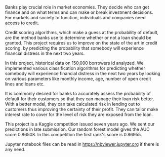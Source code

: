 Banks play crucial role in market economies. They decide who can get finance and on what terms and can make or break investment decisions. For markets and society to function, individuals and companies need access to credit.

Credit scoring algorithms, which make a guess at the probability of default, are the method banks use to determine whether or not a loan should be granted. This project requires us to improve on the state of the art in credit scoring, by predicting the probability that somebody will experience financial distress in the next two years.

In this project, historical data on 150,000 borrowers id analyzed. We implemented various classification algorithms for predicting whether somebody will experience financial distress in the next two years by looking on various parameters like monthly income, age, number of open credit lines and loans etc.

It is commonly desired for banks to accurately assess the probability of default for their customers so that they can manage their loan risk better. With a better model, they can take calculated risk in lending out to customers thus improving the certainty of their profit. They can tailor make interest rate to cover for the level of risk they are exposed from the loan.

This project is a Kaggle competition issued seven years ago. We sent our predictions in late submission. Our random forest model gives the AUC score 0.86508. In this competition the first rank's score is 0.86955. 

Jupyter notebook files can be read in https://nbviewer.jupyter.org if there is any need.
